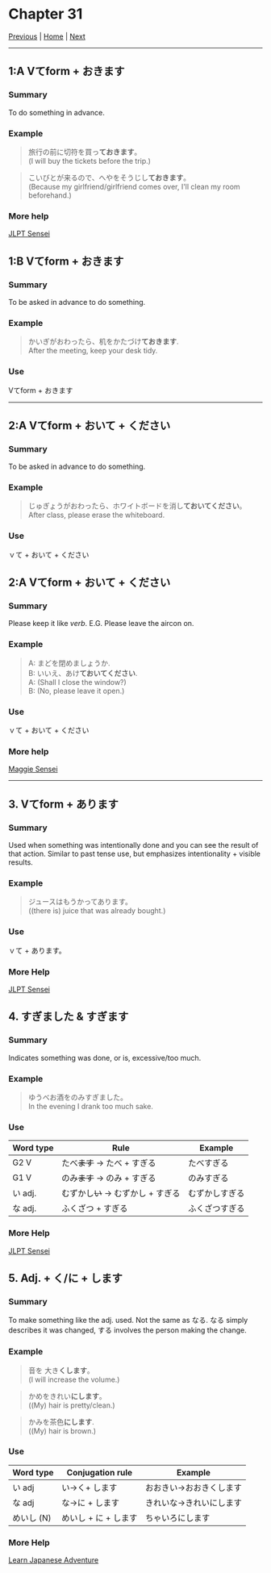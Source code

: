# Chapter 31

[Previous](https://codywahl.github.io/JapaneseLanguageSchoolNotes/pages/30) | [Home](https://codywahl.github.io/JapaneseLanguageSchoolNotes) | [Next](https://codywahl.github.io/JapaneseLanguageSchoolNotes/pages/32)

* * *

## 1:A Vてform + おきます

### Summary

To do something in advance.

### Example  

> 旅行の前に切符を買っ**ておきます**。  
> (I will buy the tickets before the trip.)

> こいびとが来るので、へやをそうじし**ておきます**。  
> (Because my girlfriend/girlfriend comes over, I'll clean my room beforehand.)  

### More help

[JLPT Sensei](https://jlptsensei.com/learn-japanese-grammar/%e3%81%a6%e3%81%8a%e3%81%8f-te-oku-meaning/)

## 1:B Vてform + おきます

### Summary

To be asked in advance to do something.

### Example  

> かいぎがおわったら、机をかたづけ**ておきます**.  
> After the meeting, keep your desk tidy.  

### Use

Vてform + おきます

* * *

## 2:A Vてform + おいて + ください

### Summary

To be asked in advance to do something.

### Example  

> じゅぎょうがおわったら、ホワイトボードを消し**ておいてください**。  
> After class, please erase the whiteboard.  

### Use

ｖて + おいて + ください

## 2:A Vてform + おいて + ください

### Summary

Please keep it like _verb_. E.G. Please leave the aircon on. 

### Example

> A: まどを閉めましょうか.  
> B: いいえ、あけ**ておいてください**.  
> A: (Shall I close the window?)  
> B: (No, please leave it open.) 

### Use

ｖて + おいて + ください

### More help

[Maggie Sensei](http://maggiesensei.com/2017/04/06/new-how-to-use-v%E3%81%A6%E3%81%8A%E3%81%8F-te-oku/)

* * *

## 3. Vてform + あります

### Summary

Used when something was intentionally done and you can see the result of that action.
Similar to past tense use, but emphasizes intentionality + visible results.

### Example

> ジュースはもうかってあります。  
> ((there is) juice that was already bought.)

### Use

ｖて + あります。

### More Help

[JLPT Sensei]()

## 4. すぎました & すぎます

### Summary

Indicates something was done, or is, excessive/too much. 

### Example

> ゆうべお酒をのみすぎました。  
> In the evening I drank too much sake.

### Use

Word type | Rule | Example
------------ | ------------ | ------------
G2 V | たべ~~ます~~ -> たべ + すぎる | たべすぎる
G1 V | のみ~~ます~~ -> のみ + すぎる | のみすぎる
い adj. | むずかし~~い~~ -> むずかし + すぎる |  むずかしすぎる
な adj. | ふくざつ + すぎる | ふくざつすぎる



### More Help

[JLPT Sensei](https://jlptsensei.com/learn-japanese-grammar/%e3%81%99%e3%81%8e%e3%82%8b-sugiru-%e9%81%8e%e3%81%8e%e3%82%8b/)

## 5. Adj. + く/に + します

### Summary

To make something like the adj. used. Not the same as なる. なる simply describes it was changed, する involves the person making the change. 

### Example

> 音を 大き**くします**。  
> (I will increase the volume.)

>かめをきれい**にします**。  
>((My) hair is pretty/clean.)  

> かみを茶色**にします**.  
>((My) hair is brown.)

### Use

Word type | Conjugation rule | Example
------------ | ------------ | ------------
い adj | い→く+ します | おおきい→おおきくします
な adj | な→に + します | きれいな→きれいにします
めいし (N) | めいし + に + します | ちゃいろにします

### More Help

[Learn Japanese Adventure](https://www.learn-japanese-adventure.com/japanese-grammar-make-action.html)